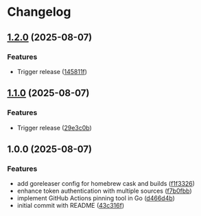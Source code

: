 # Changelog

## [1.2.0](https://github.com/staticaland/pin-github-actions/compare/v1.1.0...v1.2.0) (2025-08-07)


### Features

* Trigger release ([145811f](https://github.com/staticaland/pin-github-actions/commit/145811f84227e6d7a5f61be6981be9f98f486f8f))

## [1.1.0](https://github.com/staticaland/pin-github-actions/compare/v1.0.0...v1.1.0) (2025-08-07)


### Features

* Trigger release ([29e3c0b](https://github.com/staticaland/pin-github-actions/commit/29e3c0b9564638fa6a263a855e087dfe57f839cf))

## 1.0.0 (2025-08-07)


### Features

* add goreleaser config for homebrew cask and builds ([f1f3326](https://github.com/staticaland/pin-github-actions/commit/f1f3326bfd5379037269e6d70bcbac0ee80c7a0f))
* enhance token authentication with multiple sources ([f7b0fbb](https://github.com/staticaland/pin-github-actions/commit/f7b0fbbd57a1b3eefcc047d7dfc3a5abe416e26a))
* implement GitHub Actions pinning tool in Go ([d466d4b](https://github.com/staticaland/pin-github-actions/commit/d466d4b0532829d38ae63a2b7c4892267eb2bc56))
* initial commit with README ([43c316f](https://github.com/staticaland/pin-github-actions/commit/43c316fa155d3c280838b9ec8feb7b2c798e6722))
